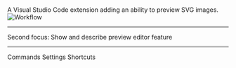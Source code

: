 # 

A Visual Studio Code extension adding an ability to preview SVG images.
![Workflow](media/preview.gif)


---

Second focus:
Show and describe preview editor feature

---

Commands
Settings
Shortcuts
